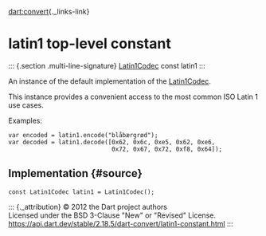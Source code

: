 [dart:convert](../dart-convert/dart-convert-library){._links-link}

latin1 top-level constant
=========================

::: {.section .multi-line-signature}
[Latin1Codec](latin1codec-class) const latin1
:::

An instance of the default implementation of the
[Latin1Codec](latin1codec-class).

This instance provides a convenient access to the most common ISO Latin
1 use cases.

Examples:

``` {.language-dart data-language="dart"}
var encoded = latin1.encode("blåbærgrød");
var decoded = latin1.decode([0x62, 0x6c, 0xe5, 0x62, 0xe6,
                             0x72, 0x67, 0x72, 0xf8, 0x64]);
```

Implementation {#source}
--------------

``` {.language-dart data-language="dart"}
const Latin1Codec latin1 = Latin1Codec();
```

::: {._attribution}
© 2012 the Dart project authors\
Licensed under the BSD 3-Clause \"New\" or \"Revised\" License.\
<https://api.dart.dev/stable/2.18.5/dart-convert/latin1-constant.html>
:::
